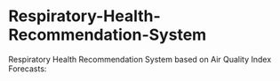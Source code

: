 # Respiratory-Health-Recommendation-System
Respiratory Health Recommendation System based on Air Quality Index Forecasts:
